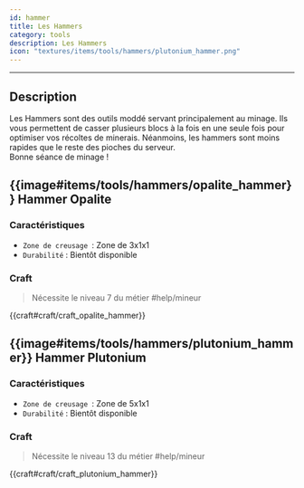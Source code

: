 ```yaml
---
id: hammer
title: Les Hammers
category: tools
description: Les Hammers
icon: "textures/items/tools/hammers/plutonium_hammer.png"
---
```

___
## Description   
Les Hammers sont des outils moddé servant principalement au minage. 
Ils vous permettent de casser plusieurs blocs à la fois en une seule fois pour optimiser vos récoltes de minerais. 
Néanmoins, les hammers sont moins rapides que le reste des pioches du serveur.   
Bonne séance de minage ! 

## {{image#items/tools/hammers/opalite_hammer}} Hammer Opalite

### Caractéristiques

- ``Zone de creusage ``: Zone de 3x1x1
- ``Durabilité`` : Bientôt disponible

### Craft 

> Nécessite le niveau 7 du métier #help/mineur

{{craft#craft/craft_opalite_hammer}} 

## {{image#items/tools/hammers/plutonium_hammer}} Hammer Plutonium

### Caractéristiques

- ``Zone de creusage ``: Zone de 5x1x1 
- ``Durabilité`` : Bientôt disponible

### Craft 

> Nécessite le niveau 13 du métier #help/mineur

{{craft#craft/craft_plutonium_hammer}} 
